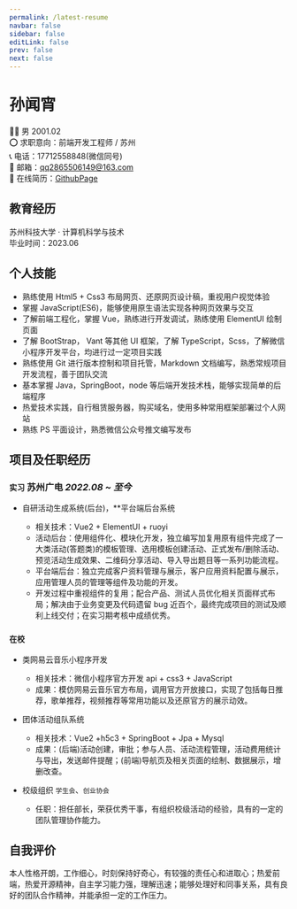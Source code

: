 ```yaml
---
permalink: /latest-resume
navbar: false
sidebar: false
editLink: false
prev: false
next: false
---
```


# 孙闻宵

👨‍💻 男 2001.02  
⭕ 求职意向：前端开发工程师 / 苏州  
📞 电话：17712558848(微信同号)  
📧 邮箱：qq2865506149@163.com  
📑 在线简历：[GithubPage](https://Shaw-Sun.github.io/latest-resume)

## 教育经历

苏州科技大学 · 计算机科学与技术  
毕业时间：2023.06

## 个人技能

- 熟练使用 Html5 + Css3 布局网页、还原网页设计稿，重视用户视觉体验
- 掌握 JavaScript(ES6)，能够使用原生语法实现各种网页效果与交互
- 了解前端工程化，掌握 Vue，熟练进行开发调试，熟练使用 ElementUI 绘制页面
- 了解 BootStrap， Vant 等其他 UI 框架，了解 TypeScript，Scss，了解微信小程序开发平台，均进行过一定项目实践
- 熟练使用 Git 进行版本控制和项目托管，Markdown 文档编写，熟悉常规项目开发流程，善于团队交流
- 基本掌握 Java，SpringBoot，node 等后端开发技术栈，能够实现简单的后端程序
- 热爱技术实践，自行租赁服务器，购买域名，使用多种常用框架部署过个人网站
- 熟练 PS 平面设计，熟悉微信公众号推文编写发布

## 项目及任职经历

### `实习` 苏州广电 _2022.08 ~ 至今_

- 自研活动生成系统(后台)，\*\*平台端后台系统

  - 相关技术：Vue2 + ElementUI + ruoyi
  - 活动后台：使用组件化、模块化开发，独立编写加复用原有组件完成了一大类活动(答题类)的模板管理、选用模板创建活动、正式发布/删除活动、预览活动生成效果、二维码分享活动、导入导出题目等一系列功能流程。
  - 平台端后台：独立完成客户资料管理与展示，客户应用资料配置与展示，应用管理人员的管理等组件及功能的开发。
  - 开发过程中重视组件的复用；配合产品、测试人员优化相关页面样式布局；解决由于业务变更及代码遗留 bug 近百个，最终完成项目的测试及顺利上线交付；在实习期考核中成绩优秀。

### `在校`

- 类网易云音乐小程序开发

  - 相关技术：微信小程序官方开发 api + css3 + JavaScript
  - 成果：模仿网易云音乐官方布局，调用官方开放接口，实现了包括每日推荐，歌单推荐，视频推荐等常用功能以及还原官方的展示动效。

- 团体活动组队系统

  - 相关技术：Vue2 +h5c3 + SpringBoot + Jpa + Mysql
  - 成果：(后端)活动创建，审批；参与人员、活动流程管理，活动费用统计与导出，发送邮件提醒；(前端)导航页及相关页面的绘制、数据展示，增删改查。

- 校级组织 `学生会`、`创业协会`

  - 任职：担任部长，荣获优秀干事，有组织校级活动的经验，具有的一定的团队管理协作能力。

## 自我评价

本人性格开朗，工作细心，时刻保持好奇心，有较强的责任心和进取心；热爱前端，热爱开源精神，自主学习能力强，理解迅速；能够处理好和同事关系，具有良好的团队合作精神，并能承担一定的工作压力。
